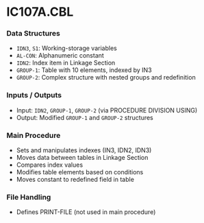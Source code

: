 # IC107A.CBL

### Data Structures
- `IDN3`, `S1`: Working-storage variables
- `AL-CON`: Alphanumeric constant
- `IDN2`: Index item in Linkage Section
- `GROUP-1`: Table with 10 elements, indexed by IN3
- `GROUP-2`: Complex structure with nested groups and redefinition

### Inputs / Outputs
- Input: `IDN2`, `GROUP-1`, `GROUP-2` (via PROCEDURE DIVISION USING)
- Output: Modified `GROUP-1` and `GROUP-2` structures

### Main Procedure
- Sets and manipulates indexes (IN3, IDN2, IDN3)
- Moves data between tables in Linkage Section
- Compares index values
- Modifies table elements based on conditions
- Moves constant to redefined field in table

### File Handling
- Defines PRINT-FILE (not used in main procedure)